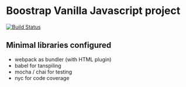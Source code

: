 # Boostrap Vanilla Javascript project

[![Build Status](https://github.com/jrollin/vanilla-babel-mocha/actions/workflows/test.yml/badge.svg)](https://github.com/jrollin/vanilla-babel-mocha/actions/workflows/test.yml)

## Minimal libraries configured

- webpack as bundler (with HTML plugin)
- babel for tanspiling 
- mocha / chai for testing 
- nyc for code coverage
